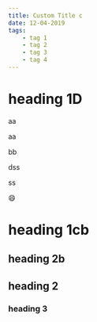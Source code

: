 ```yaml
---
title: Custom Title c
date: 12-04-2019
tags:
    - tag 1
    - tag 2
    - tag 3
    - tag 4
---
```


# heading 1D

aa

aa

bb


dss

ss


:smile:

# heading 1cb

## heading 2b

## heading 2

### heading 3